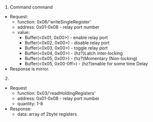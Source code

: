 1. Command command
- Request:
  - function: 0x06/'writeSingleRegister'
  - address: 0x01-0x08            - relay port number
  - value:
    - Buffer(<0x01, 0x00>)        - enable relay port
    - Buffer(<0x02, 0x00>)        - disable relay port
    - Buffer(<0x03, 0x00>)        - toggle relay port
    - Buffer(<0x04, 0x00>)        - (hz?)Latch inter-locking
    - Buffer(<0x05, 0x00>)        - (hz?)Momentary (Non-locking)
    - Buffer(<0x05, 0x00-0ff>)    - (hz?)enable for  some time Delay
- Response is mirror.
2. 
- Request
  - function: 0x03/'readHoldingRegisters'
  - address: 0x01-0x08            - relay port number
  - quantity: 1-8
- Response:
  - data: array of 2byte registers